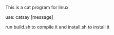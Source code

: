 This is a cat program for linux

use:
catsay [message]

run build.sh to compile it
and install.sh to install it
